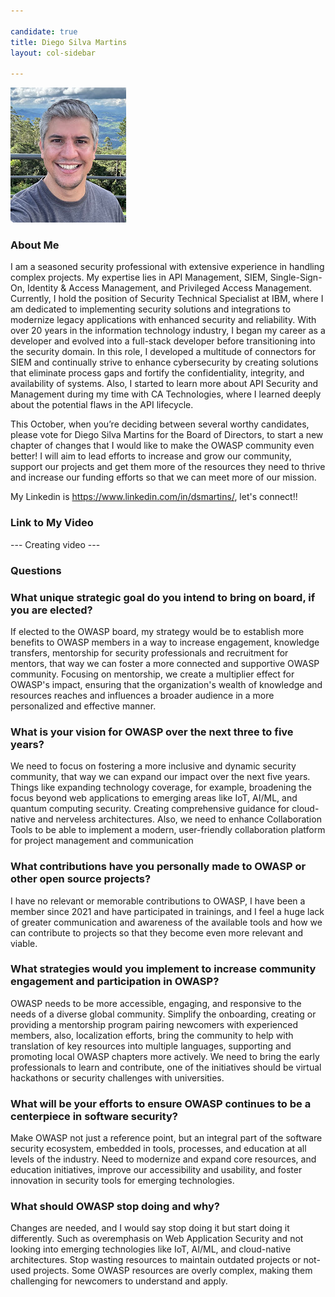 ```yaml
---

candidate: true
title: Diego Silva Martins
layout: col-sidebar

---
```

![image](https://raw.githubusercontent.com/OWASP/www-board-candidates/refs/heads/master/assets/images/DiegoMartins.png)
### About Me
I am a seasoned security professional with extensive experience in handling complex projects. My expertise lies in API Management, SIEM, Single-Sign-On, Identity & Access Management, and Privileged Access Management. Currently, I hold the position of Security Technical Specialist at IBM, where I am dedicated to implementing security solutions and integrations to modernize legacy applications with enhanced security and reliability. With over 20 years in the information technology industry, I began my career as a developer and evolved into a full-stack developer before transitioning into the security domain. In this role, I developed a multitude of connectors for SIEM and continually strive to enhance cybersecurity by creating solutions that eliminate process gaps and fortify the confidentiality, integrity, and availability of systems. Also, I started to learn more about API Security and Management during my time with CA Technologies, where I learned deeply about the potential flaws in the API lifecycle.

This October, when you’re deciding between several worthy candidates, please vote for Diego Silva Martins for the Board of Directors, to start a new chapter of changes that I would like to make the OWASP community even better!
I will aim to lead efforts to increase and grow our community, support our projects and get them more of the resources they need to thrive and increase our funding efforts so that we can meet more of our mission.

My Linkedin is https://www.linkedin.com/in/dsmartins/, let's connect!! 


### Link to My Video
--- Creating video ---
### Questions

### What unique strategic goal do you intend to bring on board, if you are elected? ###
If elected to the OWASP board, my strategy would be to establish more benefits to OWASP members in a way to increase engagement, knowledge transfers, mentorship for security professionals and recruitment for mentors, that way we can foster a more connected and supportive OWASP community. 
Focusing on mentorship, we create a multiplier effect for OWASP's impact, ensuring that the organization's wealth of knowledge and resources reaches and influences a broader audience in a more personalized and effective manner.

### What is your vision for OWASP over the next three to five years? ###
We need to focus on fostering a more inclusive and dynamic security community, that way we can expand our impact over the next five years. Things like expanding technology coverage, for example, broadening the focus beyond web applications to emerging areas like IoT, AI/ML, and quantum computing security. Creating comprehensive guidance for cloud-native and nerveless architectures. 
Also, we need to enhance Collaboration Tools to be able to implement a modern, user-friendly collaboration platform for project management and communication

### What contributions have you personally made to OWASP or other open source projects? ###
I have no relevant or memorable contributions to OWASP, I have been a member since 2021 and have participated in trainings, and I feel a huge lack of greater communication and awareness of the available tools and how we can contribute to projects so that they become even more relevant and viable. 

### What strategies would you implement to increase community engagement and participation in OWASP? ###
OWASP needs to be more accessible, engaging, and responsive to the needs of a diverse global community. Simplify the onboarding, creating or providing a mentorship program pairing newcomers with experienced members, also, localization efforts, bring the community to help with translation of key resources into multiple languages, supporting and promoting local OWASP chapters more actively. We need to bring the early professionals to learn and contribute, one of the initiatives should be virtual hackathons or security challenges with universities. 

### What will be your efforts to ensure OWASP continues to be a centerpiece in software security? ###
Make OWASP not just a reference point, but an integral part of the software security ecosystem, embedded in tools, processes, and education at all levels of the industry. Need to modernize and expand core resources, and education initiatives, improve our accessibility and usability, and foster innovation in security tools for emerging technologies. 

### What should OWASP stop doing and why? ###
Changes are needed, and I would say stop doing it but start doing it differently. Such as overemphasis on Web Application Security and not looking into emerging technologies like IoT, AI/ML, and cloud-native architectures. Stop wasting resources to maintain outdated projects or not-used projects. Some OWASP resources are overly complex, making them challenging for newcomers to understand and apply.
